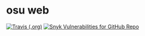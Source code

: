 # osu web
[![Travis (.org)](https://img.shields.io/travis/kolay-v/osu-web.svg)](https://travis-ci.org/kolay-v/osu-web)
[![Snyk Vulnerabilities for GitHub Repo](https://img.shields.io/snyk/vulnerabilities/github/kolay-v/osu-web.svg)](https://snyk.io/test/github/kolay-v/osu-web)

